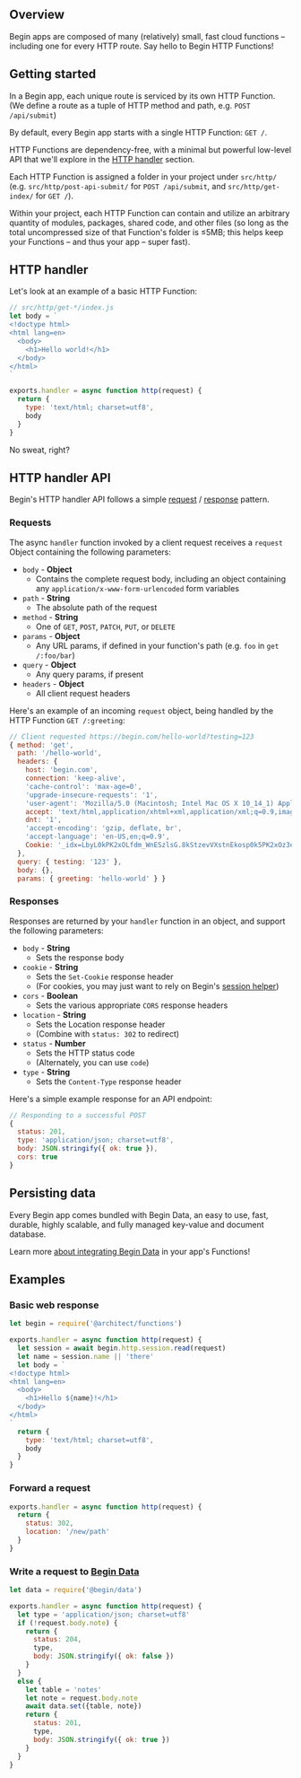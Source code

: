 ## Overview

Begin apps are composed of many (relatively) small, fast cloud functions – including one for every HTTP route. Say hello to Begin HTTP Functions!


## Getting started

In a Begin app, each unique route is serviced by its own HTTP Function. (We define a route as a tuple of HTTP method and path, e.g. `POST /api/submit`)

By default, every Begin app starts with a single HTTP Function: `GET /`.

HTTP Functions are dependency-free, with a minimal but powerful low-level API that we'll explore in the [HTTP handler](#http-handler) section.

Each HTTP Function is assigned a folder in your project under `src/http/` (e.g. `src/http/post-api-submit/` for `POST /api/submit`, and `src/http/get-index/` for `GET /`).

Within your project, each HTTP Function can contain and utilize an arbitrary quantity of modules, packages, shared code, and other files (so long as the total uncompressed size of that Function's folder is ≤5MB; this helps keep your Functions – and thus your app – super fast).


## HTTP handler

Let's look at an example of a basic HTTP Function:

```javascript
// src/http/get-*/index.js
let body = `
<!doctype html>
<html lang=en>
  <body>
    <h1>Hello world!</h1>
  </body>
</html>
`

exports.handler = async function http(request) {
  return {
    type: 'text/html; charset=utf8',
    body
  }
}
```

No sweat, right?


## HTTP handler API

Begin's HTTP handler API follows a simple [request](#requests) / [response](#responses) pattern.


### Requests

The async `handler` function invoked by a client request receives a `request` Object containing the following parameters:

- `body` - **Object**
  - Contains the complete request body, including an object containing any `application/x-www-form-urlencoded` form variables
- `path` - **String**
  - The absolute path of the request
- `method` - **String**
  - One of `GET`, `POST`, `PATCH`, `PUT`, or `DELETE`
- `params` - **Object**
  - Any URL params, if defined in your function's path (e.g. `foo` in `get /:foo/bar`)
- `query` - **Object**
  - Any query params, if present
- `headers` - **Object**
  - All client request headers

Here's an example of an incoming `request` object, being handled by the HTTP Function `GET /:greeting`:

```javascript
// Client requested https://begin.com/hello-world?testing=123
{ method: 'get',
  path: '/hello-world',
  headers: {
    host: 'begin.com',
    connection: 'keep-alive',
    'cache-control': 'max-age=0',
    'upgrade-insecure-requests': '1',
    'user-agent': 'Mozilla/5.0 (Macintosh; Intel Mac OS X 10_14_1) AppleWebKit/537.36 (KHTML, like Gecko) Chrome/70.0.3538.110 Safari/537.36',
    accept: 'text/html,application/xhtml+xml,application/xml;q=0.9,image/webp,image/apng,*/*;q=0.8',
    dnt: '1',
    'accept-encoding': 'gzip, deflate, br',
    'accept-language': 'en-US,en;q=0.9',
    Cookie: '_idx=LbyL0kPK2xOLfdm_WnESzlsG.8kStzevVXstnEkosp0k5PK2xOz3e820NtoEx1b3VXnEC8'
  },
  query: { testing: '123' },
  body: {},
  params: { greeting: 'hello-world' } }
```


### Responses

Responses are returned by your `handler` function in an object, and support the following parameters:

- `body` - **String**
  - Sets the response body
- `cookie` - **String**
  - Sets the `Set-Cookie` response header
  - (For cookies, you may just want to rely on Begin's [session helper](/en/functions/sessions/))
- `cors` - **Boolean**
  - Sets the various appropriate `CORS` response headers
- `location` - **String**
  - Sets the Location response header
  - (Combine with `status: 302` to redirect)
- `status` - **Number**
  - Sets the HTTP status code
  - (Alternately, you can use `code`)
- `type` - **String**
  - Sets the `Content-Type` response header


Here's a simple example response for an API endpoint:

```javascript
// Responding to a successful POST
{
  status: 201,
  type: 'application/json; charset=utf8',
  body: JSON.stringify({ ok: true }),
  cors: true
}
```


## Persisting data

Every Begin app comes bundled with Begin Data, an easy to use, fast, durable, highly scalable, and fully managed key-value and document database.

Learn more [about integrating Begin Data](/en/data/begin-data/) in your app's Functions!


## Examples

### Basic web response

```js
let begin = require('@architect/functions')

exports.handler = async function http(request) {
  let session = await begin.http.session.read(request)
  let name = session.name || 'there'
  let body = `
<!doctype html>
<html lang=en>
  <body>
    <h1>Hello ${name}!</h1>
  </body>
</html>
`
  return {
    type: 'text/html; charset=utf8',
    body
  }
}
```

### Forward a request

```js
exports.handler = async function http(request) {
  return {
    status: 302,
    location: '/new/path'
  }
}
```

### Write a request to [Begin Data](/en/data/begin-data/)

```js
let data = require('@begin/data')

exports.handler = async function http(request) {
  let type = 'application/json; charset=utf8'
  if (!request.body.note) {
    return {
      status: 204,
      type,
      body: JSON.stringify({ ok: false })
    }
  }
  else {
    let table = 'notes'
    let note = request.body.note
    await data.set({table, note})
    return {
      status: 201,
      type,
      body: JSON.stringify({ ok: true })
    }
  }
}
```
